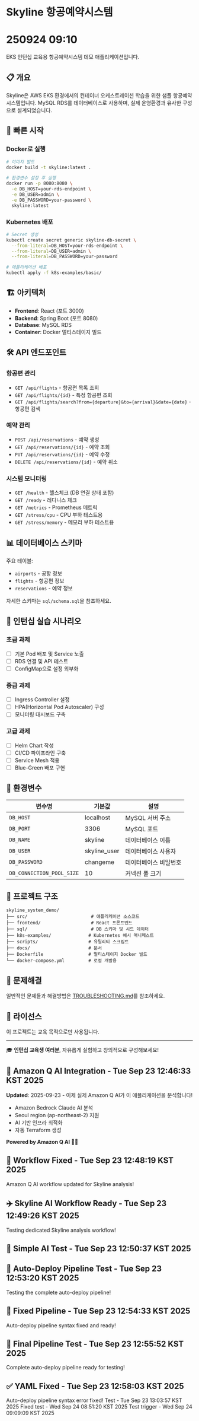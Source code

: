 # Skyline 항공예약시스템
# 250924 09:10

EKS 인턴십 교육용 항공예약시스템 데모 애플리케이션입니다.

## 📋 개요

Skyline은 AWS EKS 환경에서의 컨테이너 오케스트레이션 학습을 위한 샘플 항공예약 시스템입니다. 
MySQL RDS를 데이터베이스로 사용하며, 실제 운영환경과 유사한 구성으로 설계되었습니다.

## 🚀 빠른 시작

### Docker로 실행
```bash
# 이미지 빌드
docker build -t skyline:latest .

# 환경변수 설정 후 실행
docker run -p 8080:8080 \
  -e DB_HOST=your-rds-endpoint \
  -e DB_USER=admin \
  -e DB_PASSWORD=your-password \
  skyline:latest
```

### Kubernetes 배포
```bash
# Secret 생성
kubectl create secret generic skyline-db-secret \
  --from-literal=DB_HOST=your-rds-endpoint \
  --from-literal=DB_USER=admin \
  --from-literal=DB_PASSWORD=your-password

# 애플리케이션 배포
kubectl apply -f k8s-examples/basic/
```

## 🏗️ 아키텍처

- **Frontend**: React (포트 3000)
- **Backend**: Spring Boot (포트 8080)
- **Database**: MySQL RDS
- **Container**: Docker 멀티스테이지 빌드

## 🛠️ API 엔드포인트

### 항공편 관리
- `GET /api/flights` - 항공편 목록 조회
- `GET /api/flights/{id}` - 특정 항공편 조회
- `GET /api/flights/search?from={departure}&to={arrival}&date={date}` - 항공편 검색

### 예약 관리
- `POST /api/reservations` - 예약 생성
- `GET /api/reservations/{id}` - 예약 조회
- `PUT /api/reservations/{id}` - 예약 수정
- `DELETE /api/reservations/{id}` - 예약 취소

### 시스템 모니터링
- `GET /health` - 헬스체크 (DB 연결 상태 포함)
- `GET /ready` - 레디니스 체크
- `GET /metrics` - Prometheus 메트릭
- `GET /stress/cpu` - CPU 부하 테스트용
- `GET /stress/memory` - 메모리 부하 테스트용

## 📊 데이터베이스 스키마

주요 테이블:
- `airports` - 공항 정보
- `flights` - 항공편 정보  
- `reservations` - 예약 정보

자세한 스키마는 `sql/schema.sql`을 참조하세요.

## 🎯 인턴십 실습 시나리오

### 초급 과제
- [ ] 기본 Pod 배포 및 Service 노출
- [ ] RDS 연결 및 API 테스트
- [ ] ConfigMap으로 설정 외부화

### 중급 과제  
- [ ] Ingress Controller 설정
- [ ] HPA(Horizontal Pod Autoscaler) 구성
- [ ] 모니터링 대시보드 구축

### 고급 과제
- [ ] Helm Chart 작성
- [ ] CI/CD 파이프라인 구축
- [ ] Service Mesh 적용
- [ ] Blue-Green 배포 구현

## 🔧 환경변수

| 변수명 | 기본값 | 설명 |
|--------|--------|------|
| `DB_HOST` | localhost | MySQL 서버 주소 |
| `DB_PORT` | 3306 | MySQL 포트 |
| `DB_NAME` | skyline | 데이터베이스 이름 |
| `DB_USER` | skyline_user | 데이터베이스 사용자 |
| `DB_PASSWORD` | changeme | 데이터베이스 비밀번호 |
| `DB_CONNECTION_POOL_SIZE` | 10 | 커넥션 풀 크기 |

## 📁 프로젝트 구조

```
skyline_system_demo/
├── src/                        # 애플리케이션 소스코드
├── frontend/                   # React 프론트엔드
├── sql/                        # DB 스키마 및 시드 데이터
├── k8s-examples/              # Kubernetes 예시 매니페스트
├── scripts/                   # 유틸리티 스크립트
├── docs/                      # 문서
├── Dockerfile                 # 멀티스테이지 Docker 빌드
└── docker-compose.yml         # 로컬 개발용
```

## 🚨 문제해결

일반적인 문제들과 해결방법은 [TROUBLESHOOTING.md](docs/TROUBLESHOOTING.md)를 참조하세요.

## 📝 라이선스

이 프로젝트는 교육 목적으로만 사용됩니다.

---

🎓 **인턴십 교육생 여러분**, 자유롭게 실험하고 창의적으로 구성해보세요!

## 🤖 Amazon Q AI Integration - Tue Sep 23 12:46:33 KST 2025

**Updated**: 2025-09-23 - 이제 실제 Amazon Q AI가 이 애플리케이션을 분석합니다!
- Amazon Bedrock Claude AI 분석  
- Seoul region (ap-northeast-2) 지원
- AI 기반 인프라 최적화
- 자동 Terraform 생성

**Powered by Amazon Q AI** 🤖✨

## 🔧 Workflow Fixed - Tue Sep 23 12:48:19 KST 2025
Amazon Q AI workflow updated for Skyline analysis!

## ✈️ Skyline AI Workflow Ready - Tue Sep 23 12:49:26 KST 2025
Testing dedicated Skyline analysis workflow!

## 🤖 Simple AI Test - Tue Sep 23 12:50:37 KST 2025

## 🚀 Auto-Deploy Pipeline Test - Tue Sep 23 12:53:20 KST 2025
Testing the complete auto-deploy pipeline!

## 🔧 Fixed Pipeline - Tue Sep 23 12:54:33 KST 2025
Auto-deploy pipeline syntax fixed and ready!

## 🎯 Final Pipeline Test - Tue Sep 23 12:55:52 KST 2025
Complete auto-deploy pipeline ready for testing!

## ✅ YAML Fixed - Tue Sep 23 12:58:03 KST 2025
Auto-deploy pipeline syntax error fixed!
Test - Tue Sep 23 13:03:57 KST 2025
Fixed test - Wed Sep 24 08:51:20 KST 2025
Test trigger - Wed Sep 24 09:09:09 KST 2025

